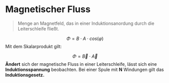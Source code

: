  # Magnetischer Fluss   
> Menge an Magnetfeld, das in einer Induktionsanordung durch die Leiterschleife fließt.   


$$
\Phi=B\cdot A\cdot cos(\varphi)
$$
Mit dem Skalarprodukt gilt:   

$$
\Phi=\vec B\cdot \vec A
$$
**Ändert** sich der magnetische Fluss in einer Leiterschleife, lässt sich eine **Induktionsspannung** beobachten. Bei einer Spule mit **N** Windungen gilt das **Induktionsgesetz.**    
